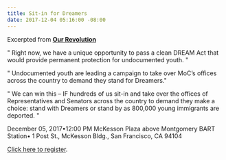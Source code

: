 ```yaml
---
title: Sit-in for Dreamers
date: 2017-12-04 05:16:00 -08:00
---
```


Excerpted from [**Our Revolution**](https://ourrevolution.com/ourdream/) 

"  Right now, we have a unique opportunity to pass a clean DREAM Act that would provide permanent protection for undocumented youth.  "

"  Undocumented youth are leading a campaign to take over MoC’s offices across the country to demand they stand for Dreamers." 
 
"  We can win this – IF hundreds of us sit-in and take over the offices of Representatives and Senators across the country to demand they make a choice: stand with Dreamers or stand by as 800,000 young immigrants are deported.  "

December 05, 2017•12:00 PM
McKesson Plaza above Montgomery BART Station•
1 Post St., McKesson Bldg., 
San Francisco, CA 94104

[Click here to register](https://actionnetwork.org/events/cleandreamact-notaxscam-openinternet-sit-in).